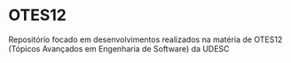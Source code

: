 # OTES12
Repositório focado em desenvolvimentos realizados na matéria de OTES12 (Tópicos Avançados em Engenharia de Software) da UDESC
